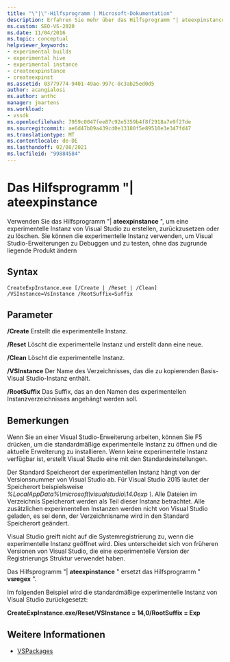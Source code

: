 ```yaml
---
title: "\"|\"-Hilfsprogramm | Microsoft-Dokumentation"
description: Erfahren Sie mehr über das Hilfsprogramm "| ateexpinstance", mit dem Sie eine experimentelle Instanz von Visual Studio erstellen, zurücksetzen oder löschen können.
ms.custom: SEO-VS-2020
ms.date: 11/04/2016
ms.topic: conceptual
helpviewer_keywords:
- experimental builds
- experimental hive
- experimental instance
- createexpinstance
- createexpinst
ms.assetid: 03779774-9401-49ae-997c-0c3ab25ed0d5
author: acangialosi
ms.author: anthc
manager: jmartens
ms.workload:
- vssdk
ms.openlocfilehash: 7959c0047fee87c92e5359b4f8f2918a7e9f27de
ms.sourcegitcommit: ae6d47b09a439cd0e13180f5e89510e3e347fd47
ms.translationtype: MT
ms.contentlocale: de-DE
ms.lasthandoff: 02/08/2021
ms.locfileid: "99884584"
---
```

# <a name="createexpinstance-utility"></a>Das Hilfsprogramm "| ateexpinstance
Verwenden Sie das Hilfsprogramm "| **ateexpinstance** ", um eine experimentelle Instanz von Visual Studio zu erstellen, zurückzusetzen oder zu löschen. Sie können die experimentelle Instanz verwenden, um Visual Studio-Erweiterungen zu Debuggen und zu testen, ohne das zugrunde liegende Produkt ändern

## <a name="syntax"></a>Syntax

```
CreateExpInstance.exe [/Create | /Reset | /Clean] /VSInstance=VsInstance /RootSuffix=Suffix
```

## <a name="parameters"></a>Parameter
 **/Create** Erstellt die experimentelle Instanz.

 **/Reset** Löscht die experimentelle Instanz und erstellt dann eine neue.

 **/Clean** Löscht die experimentelle Instanz.

 **/VSInstance** Der Name des Verzeichnisses, das die zu kopierenden Basis-Visual Studio-Instanz enthält.

 **/RootSuffix** Das Suffix, das an den Namen des experimentellen Instanzverzeichnisses angehängt werden soll.

## <a name="remarks"></a>Bemerkungen
 Wenn Sie an einer Visual Studio-Erweiterung arbeiten, können Sie F5 drücken, um die standardmäßige experimentelle Instanz zu öffnen und die aktuelle Erweiterung zu installieren. Wenn keine experimentelle Instanz verfügbar ist, erstellt Visual Studio eine mit den Standardeinstellungen.

 Der Standard Speicherort der experimentellen Instanz hängt von der Versionsnummer von Visual Studio ab. Für Visual Studio 2015 lautet der Speicherort beispielsweise *%LocalAppData%\microsoft\visualstudio\14.0exp \\*. Alle Dateien im Verzeichnis Speicherort werden als Teil dieser Instanz betrachtet. Alle zusätzlichen experimentellen Instanzen werden nicht von Visual Studio geladen, es sei denn, der Verzeichnisname wird in den Standard Speicherort geändert.

 Visual Studio greift nicht auf die Systemregistrierung zu, wenn die experimentelle Instanz geöffnet wird. Dies unterscheidet sich von früheren Versionen von Visual Studio, die eine experimentelle Version der Registrierungs Struktur verwendet haben.

 Das Hilfsprogramm "| **ateexpinstance** " ersetzt das Hilfsprogramm " **vsregex** ".

 Im folgenden Beispiel wird die standardmäßige experimentelle Instanz von Visual Studio zurückgesetzt:

 **CreateExpInstance.exe/Reset/VSInstance = 14,0/RootSuffix = Exp**

## <a name="see-also"></a>Weitere Informationen
- [VSPackages](../../extensibility/internals/vspackages.md)
